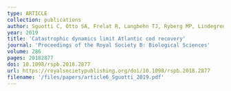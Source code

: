 ```yaml
---
type: ARTICLE
collection: publications
author: Sguotti C, Otto SA, Frelat R, Langbehn TJ, Ryberg MP, Lindegren M, Durant JM, Stenseth NC & M&ouml;llmann C
year: 2019
title: 'Catastrophic dynamics limit Atlantic cod recovery'
journal: 'Proceedings of the Royal Society B: Biological Sciences'
volume: 286
pages: 20182877
doi: 10.1098/rspb.2018.2877
url: https://royalsocietypublishing.org/doi/10.1098/rspb.2018.2877
filename: '/files/papers/article6_Sguotti_2019.pdf'
---
```

